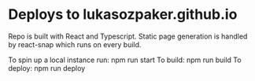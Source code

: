 # Deploys to lukasozpaker.github.io

Repo is built with React and Typescript. Static page generation is handled by react-snap which runs on every build.

To spin up a local instance run: npm run start
To build: npm run build
To deploy: npm run deploy